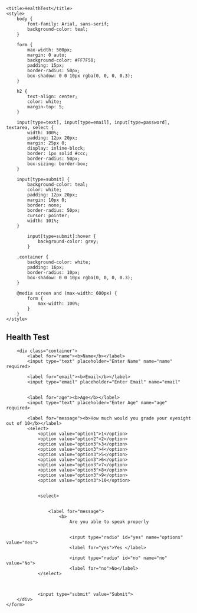 <!DOCTYPE html>
<html>
<head>

    <title>HealthTest</title>
    <style>
        body {
            font-family: Arial, sans-serif;
            background-color: teal;
        }

        form {
            max-width: 500px;
            margin: 0 auto;
            background-color: #FF7F50;
            padding: 15px;
            border-radius: 50px;
            box-shadow: 0 0 10px rgba(0, 0, 0, 0.3);
        }

        h2 {
            text-align: center;
            color: white;
            margin-top: 5;
        }

        input[type=text], input[type=email], input[type=password], textarea, select {
            width: 100%;
            padding: 12px 20px;
            margin: 25px 0;
            display: inline-block;
            border: 1px solid #ccc;
            border-radius: 50px;
            box-sizing: border-box;
        }

        input[type=submit] {
            background-color: teal;
            color: white;
            padding: 12px 20px;
            margin: 10px 0;
            border: none;
            border-radius: 50px;
            cursor: pointer;
            width: 101%;
        }

            input[type=submit]:hover {
                background-color: grey;
            }

        .container {
            background-color: white;
            padding: 16px;
            border-radius: 10px;
            box-shadow: 0 0 10px rgba(0, 0, 0, 0.3);
        }

        @media screen and (max-width: 600px) {
            form {
                max-width: 100%;
            }
        }
    </style>
</head>
<body>
    <form>
        <h2>Health Test</h2>

        <div class="container">
            <label for="name"><b>Name</b></label>
            <input type="text" placeholder="Enter Name" name="name" required>

            <label for="email"><b>Email</b></label>
            <input type="email" placeholder="Enter Email" name="email"


            <label for="age"><b>Age</b></label>
            <input type="text" placeholder="Enter Age" name="age" required>

            <label for="message"><b>How much would you grade your eyesight out of 10</b></label>
            <select>
                <option value="option1">1</option>
                <option value="option2">2</option>
                <option value="option3">3</option>
                <option value="option3">4</option>
                <option value="option3">5</option>
                <option value="option3">6</option>
                <option value="option3">7</option>
                <option value="option3">8</option>
                <option value="option3">9</option>
                <option value="option3">10</option>


                <select>


                    <label for="message">
                        <b>
                            Are you able to speak properly


                            <input type="radio" id="yes" name="options" value="Yes">
                            <label for="yes">Yes </label>

                            <input type="radio" id="no" name="no" value="No">
                            <label for="no">No</label>
                </select>



                <input type="submit" value="Submit">
        </div>
    </form>
</body>
</html>

